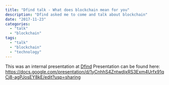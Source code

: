 ```yaml
---
title: "Dfind talk - What does blockchain mean for you"
description: "Dfind asked me to come and talk about blockchain"
date: "2017-11-23"
categories:
  - "talk"
  - "blockchain"
tags:
  - "talk"
  - "blockchain"
  - "technology"
---
```


This was an internal presentation at [Dfind](https://www.dfind.no/)
Presentation can be found here: https://docs.google.com/presentation/d/1yCnhhS4ZntwdjxRS3Exm4Urfx91qCj8-agPJosEY8kE/edit?usp=sharing
